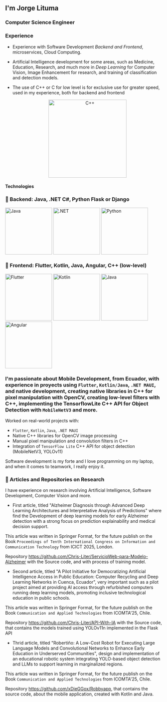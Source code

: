 ## I'm Jorge Lituma

### Computer Science Engineer

### Experience
- Experience with Software Development *Backend and Frontend*, microservices, Cloud Computing.
- Artificial Intelligence development for some areas, such as Medicine, Education, Research, and much more in *Deep Learning* for Computer Vision, Image Enhancement for research, and training of classification and detection models.
- The use of C++ or C for low level is for exclusive use for greater speed, used in my experience, both for backend and frontend

  <div align="center">
  <img src="https://cipsa.net/wp-content/uploads/01-img-logo-c-cipsa-barcelona-bilbao.png" alt="C++" height="250"/>
</div>

#### Technologies
### 🧠 Backend: Java, .NET C#, Python Flask or Django 
<p> 
  <img src="https://www.muylinux.com/wp-content/uploads/2022/03/java.png" alt="Java" height="150"/>
  <img src="https://geekstorming.wordpress.com/wp-content/uploads/2019/12/7e49c-1mfohvi5b1xzkytxiaky7pq.png" alt=".NET" height="150"/>
  <img src="https://i0.wp.com/junilearning.com/wp-content/uploads/2020/06/python-programming-language.webp?fit=1920%2C1920&ssl=1" alt="Python" height="150"/>
<!--   <img src="https://img.shields.io/badge/Flask-000000?style=for-the-badge&logo=flask&logoColor=white" alt="Flask" height="150"/> -->
</p>

### 🎨 Frontend: Flutter, Kotlin, Java, Angular, C++ (low-level)
<p> 
  <img src="https://cdn.prod.website-files.com/5ee12d8d7f840543bde883de/5ef3a1148ac97166a06253c1_flutter-logo-white-inset.svg" alt="Flutter" height="150"/>
  <img src="https://cdn-images-1.medium.com/max/480/1*jA64NTovT-efZ96tcq-X5g.png" alt="Kotlin" height="150"/>
  <img src="https://www.muylinux.com/wp-content/uploads/2022/03/java.png" alt="Java" height="150"/>
  <img src="https://encrypted-tbn0.gstatic.com/images?q=tbn:ANd9GcRGakkUEbXyfann4M16v9CV-sTa915cUOdh9g&s" alt="Angular" height="150"/>
</p>

<!--### Proyects
- [Mobile Development with native libs C++]()
- [Alzheimer's Detection Model with published Article]()-->


### I'm passionate about Mobile Development, from Ecuador, with experience in proyects using `Flutter`, `Kotlin/Java`, `.NET MAUI`, and native development, creating native libraries in C++ for pixel manipulation with OpenCV, creating low-level filters with C++, implementing the TensorflowLite C++ API for Object Detection with `MobileNetV3` and more.

Worked on real-world projects with:
- `Flutter`, `Kotlin`, `Java`, `.NET MAUI`
- Native C++ libraries for OpenCV image processing
- Manual pixel manipulation and convolution filters in C++
- Integration of `TensorFlow Lite` C++ API for object detection (MobileNetV3, YOLOv11)


Software development is my forte and I love programming on my laptop, and when it comes to teamwork, I really enjoy it.

### 📑 Articles and Repositories on Research
I have experience on research involving Artificial Intelligence, Software Development, Computer Vision and more.

* First article, titled "Alzheimer Diagnosis through Advanced Deep Learning Architectures and Interpretative Analysis of Predictions" where find the Development of deep learning models for early Alzheimer detection with a strong focus on prediction explainability and medical decision support.

This article was written in Springer Format, for the future publish on the Book `Proceedings of Tenth International Congress on Information and Communication Technology` from ICICT 2025, London.

Repository https://github.com/Chris-Liter/ServicioWeb-para-Modelo-Alzheimer with the Source code, and with process of training model.

* Second article, titled "A Pilot Initiative for Democratizing Artificial Intelligence Access in Public Education: Computer Recycling and Deep Learning Networks in Cuenca, Ecuador", very important such as a pilot project aimed at providing AI access through refurbished computers running deep learning models, promoting inclusive technological education in public schools.

This article was written in Springer Format, for the future publish on the Book `Communication and Applied Technologies` from ICOMTA'25, Chile.

Repository https://github.com/Chris-Liter/API-With-IA with the Source code, that contains the models trained using YOLOv11n implemented in the Flask API

* Thrid article, titled "Robertiño: A Low-Cost Robot for Executing Large Language Models and Convolutional Networks to Enhance Early Education in Underserved Communities", design and implementation of an educational robotic system integrating YOLO-based object detection and LLMs to support learning in marginalized regions.

This article was written in Springer Format, for the future publish on the Book `Communication and Applied Technologies` from ICOMTA'25, Chile.

Repository https://github.com/xDieGGox/Robbyapp, that contains the source code, about the mobile application, created with Kotlin and Java.
